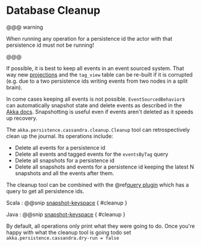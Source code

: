 # Database Cleanup

@@@ warning

When running any operation for a persistence id the actor with that persistence id must not be running!

@@@

If possible, it is best to keep all events in an event sourced system. That way new [projections](https://doc.akka.io/docs/akka-projection/current/index.html) 
and the `tag_view` table can be re-built if it is corrupted (e.g. due to a two persistence ids writing events from two nodes in a split brain).

In come cases keeping all events is not possible. `EventSourcedBehavior`s can automatically snapshot state and delete events as described in the [Akka docs](https://doc.akka.io/docs/akka/current/typed/persistence-snapshot.html#snapshot-deletion).
Snapshotting is useful even if events aren't deleted as it speeds up recovery.

The `akka.persistence.cassandra.cleanup.Cleanup` tool can retrospectively clean up the journal. Its operations include:

* Delete all events for a persistence id
* Delete all events and tagged events for the `eventsByTag` query
* Delete all snapshots for a persistence id
* Delete all snapshots and events for a persistence id keeping the latest N snapshots and all the events after them. 

The cleanup tool can be combined with the @ref[query plugin](./read-journal.md) which has a query to get all persistence ids.


Scala
: @@snip [snapshot-keyspace](/docs/src/test/scala/doc/cleanup/CleanupDocExample.scala) { #cleanup } 

Java
: @@snip [snapshot-keyspace](/docs/src/test/java/jdoc/cleanup/CleanupDocExample.java) { #cleanup } 

By default, all operations only print what they were going to do. Once you're happy with what the cleanup tool is going todo set `akka.persistence.cassandra.dry-run = false`
